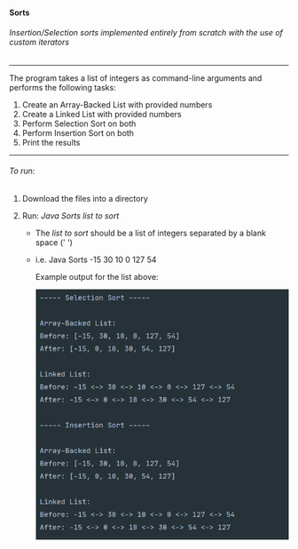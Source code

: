 #### Sorts

###### Insertion/Selection sorts implemented entirely from scratch with the use of custom iterators 

---

The program takes a list of integers as command-line arguments and performs the following tasks: 

1. Create an Array-Backed List with provided numbers 
2. Create a Linked List with provided numbers 
3. Perform Selection Sort on both 
4. Perform Insertion Sort on both 
5. Print the results 

---

###### To run:

1. Download the files into a directory 

2. Run: _Java Sorts list to sort_

   - The _list to sort_  should be a list of integers separated by a blank space (' ')

   - i.e. Java Sorts -15 30 10 0 127 54 

     Example output for the list above: 
     
     ![example](sorts.PNG)
     
     

